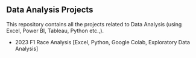 ## Data Analysis Projects

This repository contains all the projects related to Data Analysis (using Excel, Power BI, Tableau, Python etc.,).

<ul>
  <li> 2023 F1 Race Analysis [Excel, Python, Google Colab, Exploratory Data Analysis] </li>
</ul>
